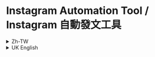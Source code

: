 # Instagram Automation Tool / Instagram 自動發文工具

<details>
<summary>Zh-TW</summary>

<div class="lang-zh">
   
## 簡介

一個功能完整的 Instagram 自動化發文工具，用戶先在 Google Forms 投稿，經過人手審核後，將通過的內容放入 Google Sheets。本工具會從 Google Sheets 讀取經審核的內容，自動生成圖片並發布到 Instagram。

```bash
git clone https://github.com/Onuty/instagram-automation-tool.git
cd instagram-automation-tool
```

## 主要功能

- 📊 Google Sheets 整合：從試算表批量讀取待發布內容
- 🖼️ 智能圖片生成：將文字渲染成 1170×1170 白底圖片，支援中文和 Emoji
- 🔐 自動登入管理：Instagram 登入憑證快取、自動重試、兩步驗證支援
- 📱 自動發布：批量上傳圖片/影片，附帶統一格式的說明文字和免責聲明
- 🔄 斷點續傳：維護發布計數，支援中斷後繼續發布
- ⚙️ 配置管理：自動保存和更新配置文件

## 安裝步驟

### 1. 安裝依賴套件

```bash
pip install -r requirements.txt
```

### 2. 準備必要文件

#### Google API 設定
1. 前往 [Google Cloud Console](https://console.cloud.google.com/)
2. 創建新專案或選擇現有專案
3. 啟用 Google Sheets API
4. 創建服務帳戶並下載 JSON 金鑰文件
5. 將金鑰文件放在專案目錄中

#### 字體文件
- 下載支援中文的字體文件（如微軟正黑體 `msjh.ttc`）
- 將字體文件放在 `./font/` 目錄中

### 3. 配置設定

編輯 `config.yml` 文件，填入以下資訊：

```yaml
USERNAME: "your_instagram_username"
PASSWORD: "your_instagram_password"
Google_API_Keys: "./path/to/your/google-service-account.json"
WORKSHEET_URL: "https://docs.google.com/spreadsheets/d/YOUR_SHEET_ID/edit"
```

## 使用方法

### 1. 準備 Google Sheets

#### Google Sheets 標準格式

**基本要求：**
- 使用 Google Sheets 建立試算表
- 確保服務帳戶有該試算表的讀取權限
- 內容放在指定欄位（預設為 A 欄，可在 `config.yml` 中的 `ID` 設定調整）

**試算表格式範例：**

| A 欄（貼文內容） | B 欄（備註/其他） |
|------------------|-------------------|
| 今天天氣真好！陽光明媚，適合出門走走。記得帶上好心情～ | 天氣貼文 |
| 分享一個小技巧：早起喝一杯溫水，有助於新陳代謝。健康生活從小事做起！ | 健康貼文 |
| 週末計畫：看電影、逛書店、品嚐美食。生活就是要這樣慢慢享受～ | 生活貼文 |
| 學習新技能的三個步驟：1. 設定目標 2. 持續練習 3. 反思改進。加油！ | 學習貼文 |

**重要注意事項：**

1. **內容欄位**：預設讀取 A 欄（第1欄），可在 `config.yml` 的 `ID` 設定中修改
   - `ID: 1` = A 欄
   - `ID: 2` = B 欄
   - 以此類推

2. **文字長度**：建議每則貼文內容控制在 200-500 字以內，程式會自動處理文字換行

3. **工作表名稱**：預設為「工作表1」，可在 `config.yml` 的 `SHEET_NAME` 設定中修改

4. **權限設定**：
   - 將 Google 服務帳戶的電子郵件地址加入試算表的共用權限
   - 至少需要「檢視者」權限

5. **內容格式**：
   - 支援中文、英文、數字、符號
   - 支援 emoji 表情符號
   - 程式會自動添加標籤和免責聲明

### 2. 運行程式

```bash
python main.py
```

### 3. 首次運行
- 程式會提示輸入必要的配置資訊
- Instagram 可能需要進行兩步驗證
- 配置完成後會自動保存到 `config.yml`

## 目錄結構

```
instagram-automation-tool/
├── main.py              # 主程式
├── config.yml           # 配置文件 （手動配置）
├── requirements.txt     # 依賴套件清單
├── README.md           # 說明文件
├── font/               # 字體文件目錄
│   └── msjh.ttc       # 中文字體
├── outputs/            # 生成圖片輸出目錄 （自動生成）
└── ig_credentials.json # Instagram 登入憑證（自動生成）
└── your_google_api.json # Google Sheet API 登入憑證（手動加入）
```

## 配置說明

### 主要設定項目

| 設定項目         | 說明                   | 範例值                             |
|------------------|------------------------|------------------------------------|
| `USERNAME`       | Instagram 用戶名      | `"your_username"`                  |
| `PASSWORD`       | Instagram 密碼        | `"your_password"`                  |
| `Google_API_Keys`| Google API 金鑰文件路徑| `"./service-account.json"`         |
| `WORKSHEET_URL`  | Google Sheets 網址    | `"https://docs.google.com/..."`    |
| `POST_COUNTER`   | 當前貼文編號          | `1`                                |
| `TAG`            | 貼文標籤前綴          | `"#Test"`                          |

### 進階設定

- `RETRY_LIMIT`: 失敗重試次數（預設: 3）
- `RETRY_DELAY`: 重試間隔秒數（預設: 10）
- `FONT_PATH`: 字體文件路徑
- `CONTENT_DIR`: 圖片輸出目錄

## 注意事項

⚠️ **重要提醒**

1. **帳號安全**：請妥善保管 Instagram 帳號密碼，建議使用專用帳號
2. **發布頻率**：避免過於頻繁發布，以免觸發 Instagram 限制
3. **內容審核**：確保發布內容符合 Instagram 社群準則
4. **備份配置**：定期備份 `config.yml` 和憑證文件

## 故障排除

### 常見問題

**Q: 無法登入 Instagram**
- 檢查用戶名和密碼是否正確
- 確認是否需要兩步驗證
- 嘗試刪除 `ig_credentials.json` 重新登入

**Q: Google Sheets 讀取失敗**
- 確認 API 金鑰文件路徑正確
- 檢查服務帳戶是否有試算表權限
- 驗證試算表 URL 格式

**Q: 圖片生成失敗**
- 檢查字體文件是否存在
- 確認 `outputs` 目錄權限
- 驗證文字內容格式

## 版本資訊

- **版本**: 2.0
- **作者**: Kingsley1116
- **更新日期**: 2025/06/20
- **優化者**: Onuty
- **開源日期**: 2025/07/28

## 授權條款

本工具僅供學習和個人使用，使用者需自行承擔使用風險並遵守相關平台的服務條款。

</div>
</details>

<details>
<summary>UK English</summary>
<div class="lang-en" style="display: none;">

##  About

A comprehensive Instagram automation tool that reads content from Google Sheets, automatically generates images, and posts them to Instagram.

```bash
git clone https://github.com/Onuty/instagram-automation-tool.git
cd instagram-automation-tool
```

##  Key Features

- 📊 Google Sheets Integration: Batch read content from spreadsheets
- 🖼️ Smart Image Generation: Render text into 1170×1170 white background images with Chinese and Emoji support
- 🔐 Auto Login Management: Instagram credential caching, auto-retry, 2FA support
- 📱 Auto Publishing: Batch upload images/videos with formatted captions and disclaimers
- 🔄 Resume Capability: Maintain post count, support resuming after interruption
- ⚙️ Configuration Management: Auto-save and update configuration files

##  Installation

### 1. Install Dependencies

```bash
pip install -r requirements.txt
```

### 2. Prepare Required Files

#### Google API Setup
1. Go to [Google Cloud Console](https://console.cloud.google.com/)
2. Create a new project or select an existing one
3. Enable Google Sheets API
4. Create a service account and download the JSON key file
5. Place the key file in the project directory

#### Font Files
- Download a Chinese-compatible font file (e.g., Microsoft JhengHei `msjh.ttc`)
- Place the font file in the `./font/` directory

### 3. Configuration

Edit the `config.yml` file with the following information:

```yaml
USERNAME: "your_instagram_username"
PASSWORD: "your_instagram_password"
Google_API_Keys: "./path/to/your/google-service-account.json"
WORKSHEET_URL: "https://docs.google.com/spreadsheets/d/YOUR_SHEET_ID/edit"
```
## Usage
### 1. Prepare Google Sheets

#### Google Sheets Standard Format

**Basic Requirements:**
- Create a spreadsheet using Google Sheets
- Ensure the service account has read access to the spreadsheet
- Place content in the specified column (default: Column A, adjustable in `config.yml` under `ID` setting)

**Spreadsheet Format Example:**

| Column A (Post Content)                                                                                                            | Column B (Notes/Other) |
|-------------------------------------------------------------------------------------------------------------------------------------|------------------------|
| Beautiful weather today! Sunny and perfect for a walk. Remember to bring a good mood~                                               | Weather post           |
| Sharing a tip: Drinking warm water in the morning helps metabolism. Healthy living starts with small things!                         | Health post            |
| Weekend plans: watch movies, visit bookstores, taste delicious food. Life should be enjoyed slowly~                                  | Lifestyle post         |
| Three steps to learn new skills: 1. Set goals  2. Practice consistently  3. Reflect and improve. Keep going!                           | Learning post          |


**Important Notes:**

1. **Content Column**: Default reads Column A (1st column), modifiable in `config.yml` under `ID` setting
   - `ID: 1` = Column A
   - `ID: 2` = Column B
   - And so on

2. **Text Length**: Recommended 200-500 characters per post, the program automatically handles text wrapping

3. **Sheet Name**: Default is "Sheet1", modifiable in `config.yml` under `SHEET_NAME` setting

4. **Permission Settings**:
   - Add the Google service account email to the spreadsheet's sharing permissions
   - At least "Viewer" permission required

5. **Content Format**:
   - Supports Chinese, English, numbers, symbols
   - Supports emoji
   - Program automatically adds tags and disclaimers

### 2. Run the Program

```bash
python main.py
```

### 3. First Run
- Program will prompt for necessary configuration information
- Instagram may require two-factor authentication
- Configuration will be automatically saved to `config.yml` after completion

##  Directory Structure

```
instagram-automation-tool/
├── main.py              # Main program
├── config.yml           # Configuration file
├── requirements.txt     # Dependencies list
├── README.md           # Documentation
├── font/               # Font files directory
│   └── msjh.ttc       # Chinese font
├── outputs/            # Generated images output directory
└── ig_credentials.json # Instagram login credentials (auto-generated)
```

## ⚙️ Configuration

### Main Settings

| Setting           | Description                 | Example Value                   |
|-------------------|-----------------------------|---------------------------------|
| `USERNAME`        | Instagram username          | `"your_username"`               |
| `PASSWORD`        | Instagram password          | `"your_password"`               |
| `Google_API_Keys` | Google API key file path    | `"./service-account.json"`      |
| `WORKSHEET_URL`   | Google Sheets URL           | `"https://docs.google.com/..."` |
| `POST_COUNTER`    | Current post number         | `1`                             |
| `TAG`             | Post tag prefix             | `"#Test"`                       |


### Advanced Settings

- `RETRY_LIMIT`: Number of retry attempts on failure (default: 3)
- `RETRY_DELAY`: Retry interval in seconds (default: 10)
- `FONT_PATH`: Font file path
- `CONTENT_DIR`: Image output directory

## ⚠ Important Notes

1. **Account Security**: Keep your Instagram credentials safe, recommend using a dedicated account
2. **Posting Frequency**: Avoid posting too frequently to prevent Instagram restrictions
3. **Content Compliance**: Ensure all content complies with Instagram community guidelines
4. **API Limits**: Be aware of Google Sheets API rate limits

##  Troubleshooting

**Q: Instagram login failed**
- Check username and password
- Verify if two-factor authentication is needed
- Try deleting `ig_credentials.json` and login again

**Q: Google Sheets read failed**
- Verify API key file path is correct
- Check service account permissions
- Confirm spreadsheet URL is accessible

**Q: Image generation failed**
- Check if font file exists in `./font/` directory
- Verify font file format is supported
- Ensure sufficient disk space

## Version Info

- **Version**: 2.0
- **Author**: Kingsley1116
- **Updated**: 2025/06/20
- **Optimizer**: Onuty
- **Open Source**: 2025/07/28

## License

This tool is for learning and personal use only; users assume all risks and must comply with platform terms.

</div>
</details>
